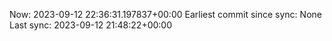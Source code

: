 Now: 2023-09-12 22:36:31.197837+00:00 Earliest commit since sync: None Last sync: 2023-09-12 21:48:22+00:00
